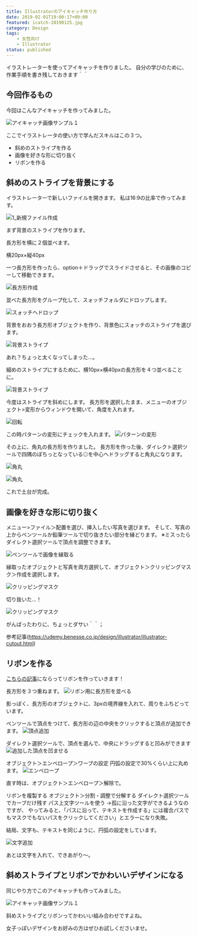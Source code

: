 ```yaml
---
title: Illustratorのアイキャッチ作り方
date: 2019-02-01T19:00:17+09:00
featured: icatch-20190125.jpg
category: Design
tags:
    - 女性向け
    - Illustrator
status: published
---
```


イラストレーターを使ってアイキャッチを作りました。
自分の学びのために、作業手順を書き残しておきます＾＾

## 今回作るもの

今回はこんなアイキャッチを作ってみました。

![アイキャッチ画像サンプル１](icatch-20190125.jpg)

 ここでイラストレータの使い方で学んだスキルはこの３つ。

 * 斜めのストライプを作る
 * 画像を好きな形に切り抜く
 * リボンを作る

## 斜めのストライプを背景にする

イラストレーターで新しいファイルを開きます。 私は16:9の比率で作ってみます。

![1_新規ファイル作成](20190125_ss_making_00.jpg)

まず背景のストライプを作ります。

長方形を横に２個並べます。

横20px×縦40px

一つ長方形を作ったら、option＋ドラッグでスライドさせると、その画像のコピーして移動できます。

![長方形作成](20190125_ss_making_01.jpg)

並べた長方形をグループ化して、スォッチフォルダにドロップします。

![スォッチへドロップ](20190125_ss_making_02.jpg)

背景をおおう長方形オブジェクトを作り、背景色にスォッチのストライプを選びます。

![背景ストライプ](20190125_ss_making_03.jpg)

あれ？ちょっと太くなってしまった…。

細めのストライプにするために、横10px×横40pxの長方形を４つ並べることに。

![背景ストライプ](20190125_ss_making_04.jpg)

今度はストライプを斜めにします。
長方形を選択したまま、メニューのオブジェクト>変形からウィンドウを開いて、角度を入れます。

![回転](20190125_ss_making_05.jpg)

この時パターンの変形にチェックを入れます。
![パターンの変形](20190125_ss_making_06.jpg)

その上に、角丸の長方形を作りました。
長方形を作った後、ダイレクト選択ツールで四隅のぽちっとなっている◎を中心へドラッグすると角丸になります。

![角丸](20190125_ss_making_07.jpg)

![角丸](20190125_ss_making_08.jpg)

これで土台が完成。

## 画像を好きな形に切り抜く

メニュー>ファイル＞配置を選び、挿入したい写真を選びます。
そして、写真の上からペンツールか鉛筆ツールで切り抜きたい部分を縁どります。 ※ミスったらダイレクト選択ツールで頂点を調整できます。

![ペンツールで画像を縁取る](20190125_ss_making_11.jpg)


縁取ったオブジェクトと写真を両方選択して、オブジェクト＞クリッピングマスク＞作成を選択します。

![クリッピングマスク](20190125_ss_making_12.jpg)

切り抜いた…！

![クリッピングマスク](20190125_ss_making_13.jpg)

がんばったわりに、ちょっとダサい＾＾；

参考記事(https://udemy.benesse.co.jp/design/illustrator/illustrator-cutout.html)

## リボンを作る

[こちらの記事](https://cultureacademia.jp/illustrator/402/)にならってリボンを作っていきます！

長方形を３つ重ねます。
![リボン用に長方形を並べる](20190125_ss_making_21.jpg)

影っぽく、長方形のオブジェクトに、3pxの境界線を入れて、周りをふちどっています。

ペンツールで頂点をつけて、長方形の辺の中央をクリックすると頂点が追加できます。
![頂点追加](20190125_ss_making_22.jpg)

ダイレクト選択ツールで、頂点を選んで、中央にドラッグすると凹みができます
![追加した頂点を凹ませる](20190125_ss_making_23.jpg)

オブジェクト＞エンベロープ＞ワープの設定
円弧の設定で30%くらい上に丸めます。
![エンベロープ](20190125_ss_making_24.jpg)

直す時は、オブジェクト＞エンベロープ＞解除で。

リボンを複製する
オブジェクト＞分割・調整で分解する
ダイレクト選択ツールでカーブだけ残す
パス上文字ツールを使う
→孤に沿った文字ができるようなのですが、
やってみると、「パスに沿って、テキストを作成する」には複合パスでもマスクでもないパスをクリックしてください」とエラーになり失敗。

結局、文字も、テキストを同じように、円弧の設定をしています。

![文字追加](20190125_ss_making_25.jpg)

あとは文字を入れて、できあがり〜。


## 斜めストライプとリボンでかわいいデザインになる

同じやり方でこのアイキャッチも作ってみました。

![アイキャッチ画像サンプル１](icatch-20190125.jpg)

斜めストライプとリボンってかわいい組み合わせですよね。

女子っぽいデザインをお好みの方はぜひお試しくださいませ。
